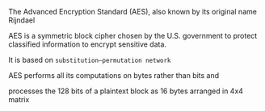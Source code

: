 
The Advanced Encryption Standard (AES), also known by its original name Rijndael

 AES is a symmetric block cipher chosen by the U.S. government to protect classified information to encrypt sensitive data.


It is based on `substitution–permutation network`


AES performs all its computations on bytes rather than bits and 

processes the 128 bits of a plaintext block as 16 bytes arranged in 4x4 matrix
